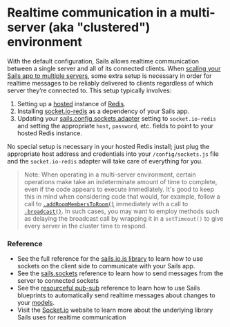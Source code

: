 # Realtime communication in a multi-server (aka "clustered") environment

With the default configuration, Sails allows realtime communication between a single server and all of its connected clients.  When [scaling your Sails app to multiple servers](http://sailsjs.org/documentation/concepts/deployment/scaling), some extra setup is necessary in order for realtime messages to be reliably delivered to clients regardless of which server they&rsquo;re connected to.  This setup typically involves:

1. Setting up a [hosted](https://www.google.com/search?q=hosted+redis) instance of [Redis](http://redis.io/).
2. Installing [socket.io-redis](https://github.com/socketio/socket.io-redis) as a dependency of your Sails app.
1. Updating your [sails.config.sockets.adapter](http://sailsjs.org/documentation/reference/configuration/sails-config-sockets#?commonlyused-options) setting to `socket.io-redis` and setting the appropriate `host`, `password`, etc. fields to point to your hosted Redis instance.

No special setup is necessary in your hosted Redis install; just plug the appropriate host address and credentials into your `/config/sockets.js` file and the `socket.io-redis` adapter will take care of everything for you.

> Note: When operating in a multi-server environment, certain operations make take an indeterminate amount of time to complete, even if the code appears to execute immediately.  It's good to keep this in mind when considering code that would, for example, follow a call to [`.addRoomMembersToRoom()`](http://sailsjs.org/documentation/reference/web-sockets/sails-sockets/sails-sockets-add-room-members-to-room) immediately with a call to [`.broadcast()`](http://sailsjs.org/documentation/reference/web-sockets/sails-sockets/sails-sockets-broadcast).  In such cases, you may want to employ methods such as delaying the broadcast call by wrapping it in a `setTimeout()` to give every server in the cluster time to respond.

### Reference

* See the full reference for the [sails.io.js library]() to learn how to use sockets on the client side to communicate with your Sails app.
* See the [sails.sockets](http://sailsjs.org/documentation/reference/web-sockets/sails-sockets) reference to learn how to send messages from the server to connected sockets
* See the [resourceful pub-sub](http://sailsjs.org/documentation/reference/web-sockets/resourceful-pub-sub) reference to learn how to use Sails blueprints to automatically send realtime messages about changes to your [models](http://sailsjs.org/documentation/concepts/models-and-orm/models).
* Visit the [Socket.io](http://socket.io) website to learn more about the underlying library Sails uses for realtime communication

<docmeta name="displayName" value="Multi-server environments">
